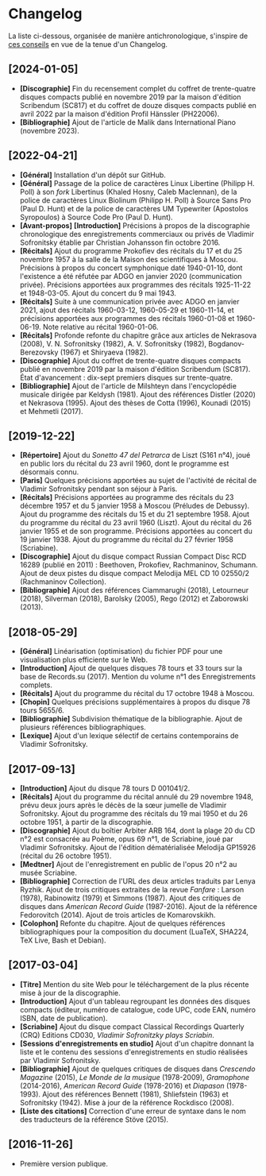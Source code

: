 # Changelog

La liste ci-dessous, organisée de manière antichronologique, s'inspire de
[ces conseils](https://keepachangelog.com/en/1.0.0/) en vue de la tenue d'un
Changelog.

## [2024-01-05]

*   **[Discographie]** Fin du recensement complet du coffret de
    trente-quatre disques compacts publié en novembre 2019 par la maison
    d'édition Scribendum (SC817) et du coffret de douze disques compacts
    publié en avril 2022 par la maison d'édition Profil Hänssler (PH22006).
*   **[Bibliographie]** Ajout de l'article de Malik dans International Piano
    (novembre 2023).

## [2022-04-21]

*   **[Général]** Installation d'un dépôt sur GitHub.
*   **[Général]** Passage de la police de caractères Linux Libertine
    (Philipp H. Poll) à son *fork* Libertinus (Khaled Hosny, Caleb
    Maclennan), de la police de caractères Linux Biolinum (Philipp H. Poll)
    à Source Sans Pro (Paul D. Hunt) et de la police de caractères UM
    Typewriter (Apostolos Syropoulos) à Source Code Pro (Paul D. Hunt).
*   **[Avant-propos]** **[Introduction]** Précisions à propos de la
    discographie chronologique des enregistrements commerciaux ou privés de
    Vladimir Sofronitsky établie par Christian Johansson fin octobre 2016.
*   **[Récitals]** Ajout du programme Prokofiev des récitals du 17 et du 25
    novembre 1957 à la salle de la Maison des scientifiques à Moscou.
    Précisions à propos du concert symphonique daté 1940-01-10, dont
    l'existence a été réfutée par ADGO en janvier 2020 (communication
    privée).
    Précisions apportées aux programmes des récitals 1925-11-22 et
    1948-03-05.
    Ajout du concert du 9 mai 1943.
*   **[Récitals]** Suite à une communication privée avec ADGO en janvier
    2021, ajout des récitals 1960-03-12, 1960-05-29 et 1960-11-14, et
    précisions apportées aux programmes des récitals 1960-01-08 et
    1960-06-19.
    Note relative au récital 1960-01-06.
*   **[Récitals]** Profonde refonte du chapitre grâce aux articles de
    Nekrasova (2008), V. N. Sofronitsky (1982), A. V. Sofronitsky (1982),
    Bogdanov-Berezovsky (1967) et Shiryaeva (1982).
*   **[Discographie]** Ajout du coffret de trente-quatre disques compacts
    publié en novembre 2019 par la maison d'édition Scribendum (SC817).
    État d'avancement : dix-sept premiers disques sur trente-quatre.
*   **[Bibliographie]** Ajout de l'article de Milshteyn dans l'encyclopédie
    musicale dirigée par Keldysh (1981).
    Ajout des références Distler (2020) et Nekrasova (1995).
    Ajout des thèses de Cotta (1996), Kounadi (2015) et Mehmetli (2017).

## [2019-12-22]

*   **[Répertoire]** Ajout du *Sonetto 47 del Petrarca* de Liszt (S161 n°4),
    joué en public lors du récital du 23 avril 1960, dont le programme est
    désormais connu.
*   **[Paris]** Quelques précisions apportées au sujet de l'activité de
    récital de Vladimir Sofronitsky pendant son séjour à Paris.
*   **[Récitals]** Précisions apportées au programme des récitals du 23
    décembre 1957 et du 5 janvier 1958 à Moscou (Préludes de Debussy).
    Ajout du programme des récitals du 15 et du 21 septembre 1958.
    Ajout du programme du récital du 23 avril 1960 (Liszt).
    Ajout du récital du 26 janvier 1955 et de son programme.
    Précisions apportées au concert du 19 janvier 1938.
    Ajout du programme du récital du 27 février 1958 (Scriabine).
*   **[Discographie]** Ajout du disque compact Russian Compact Disc RCD
    16289 (publié en 2011) : Beethoven, Prokofiev, Rachmaninov, Schumann.
    Ajout de deux pistes du disque compact Melodija MEL CD 10 02550/2
    (Rachmaninov Collection).
*   **[Bibliographie]** Ajout des références Ciammarughi (2018), Letourneur
    (2018), Silverman (2018), Barolsky (2005), Rego (2012) et Zaborowski
    (2013).

## [2018-05-29]

*   **[Général]** Linéarisation (optimisation) du fichier PDF pour une
    visualisation plus efficiente sur le Web.
*   **[Introduction]** Ajout de quelques disques 78 tours et 33 tours sur la
    base de Records.su (2017).
    Mention du volume n°1 des Enregistrements complets.
*   **[Récitals]** Ajout du programme du récital du 17 octobre 1948 à
    Moscou.
*   **[Chopin]** Quelques précisions supplémentaires à propos du disque 78
    tours 5655/6.
*   **[Bibliographie]** Subdivision thématique de la bibliographie.
    Ajout de plusieurs références bibliographiques.
*   **[Lexique]** Ajout d'un lexique sélectif de certains contemporains de
    Vladimir Sofronitsky.

## [2017-09-13]

*   **[Introduction]** Ajout du disque 78 tours D 001041/2.
*   **[Récitals]** Ajout du programme du récital annulé du 29 novembre 1948,
    prévu deux jours après le décès de la sœur jumelle de Vladimir
    Sofronitsky.
    Ajout du programme des récitals du 19 mai 1950 et du 26 octobre 1951, à
    partir de la discographie.
*   **[Discographie]** Ajout du boîtier Arbiter ARB 164, dont la plage 20 du
    CD n°2 est consacrée au Poème, opus 69 n°1, de Scriabine, joué par
    Vladimir Sofronitsky.
    Ajout de l'édition dématérialisée Melodija GP15926 (récital du 26
    octobre 1951).
*   **[Medtner]** Ajout de l'enregistrement en public de l'opus 20 n°2 au
    musée Scriabine.
*   **[Bibliographie]** Correction de l'URL des deux articles traduits par
    Lenya Ryzhik.
    Ajout de trois critiques extraites de la revue *Fanfare* : Larson
    (1978), Rabinowitz (1979) et Simmons (1987).
    Ajout des critiques de disques dans *American Record Guide* (1987-2016).
    Ajout de la référence Fedorovitch (2014).
    Ajout de trois articles de Komarovskikh.
*   **[Colophon]** Refonte du chapitre.
    Ajout de quelques références bibliographiques pour la composition du
    document (LuaTeX, SHA224, TeX Live, Bash et Debian).

## [2017-03-04]

*   **[Titre]** Mention du site Web pour le téléchargement de la plus
    récente mise à jour de la discographie.
*   **[Introduction]** Ajout d'un tableau regroupant les données des disques
    compacts (éditeur, numéro de catalogue, code UPC, code EAN, numéro ISBN,
    date de publication).
*   **[Scriabine]** Ajout du disque compact Classical Recordings Quarterly
    (CRQ) Editions CD030, *Vladimir Sofronitzky plays Scriabin*.
*   **[Sessions d'enregistrements en studio]** Ajout d'un chapitre donnant
    la liste et le contenu des sessions d'enregistrements en studio
    réalisées par Vladimir Sofronitsky.
*   **[Bibliographie]** Ajout de quelques critiques de disques dans
    *Crescendo Magazine* (2015), *Le Monde de la musique* (1978-2009),
    *Gramophone* (2014-2016), *American Record Guide* (1978-2016) et
    *Diapason* (1978-1993).
    Ajout des références Bennett (1981), Shliefstein (1963) et Sofronitsky
    (1942).
    Mise à jour de la référence Rockdisco (2008).
*   **[Liste des citations]** Correction d'une erreur de syntaxe dans le nom
    des traducteurs de la référence Stöve (2015).

## [2016-11-26]

*   Première version publique.
